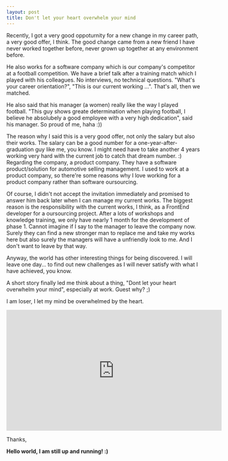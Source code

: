 ```yaml
---
layout: post
title: Don't let your heart overwhelm your mind
---
```


Recently, I got a very good oppoturnity for a new change in my career path, a very good offer, I think.
The good change came from a new friend I have never worked together before, never grown up together at any environment before. 

He also works for a software company which is our company's competitor at a football competition.
We have a brief talk after a training match which I played with his colleagues. No interviews, no technical questions. 
"What's your career orientation?", "This is our current working ...". That's all, then we matched. 

He also said that his manager (a women) really like the way I played football. "This guy shows greate determination when playing football, I believe he absolubely a good employee with a very high dedication", said his manager.
So proud of me, haha :))

The reason why I said this is a very good offer, not only the salary but also their works. 
The salary can be a good number for a one-year-after-graduation guy like me, you know. I might need have to take another 4 years working very hard with the current job to catch that dream number. :) 
Regarding the company, a product company. They have a software product/solution for automotive selling management. I used to work at a product company, so there're some reasons why I love working for a product company rather than software oursourcing.

Of course, I didn't not accept the invitation immediately and promised to answer him back later when I can manage my current works.
The biggest reason is the responsibility with the current works, I think, as a FrontEnd developer for a oursourcing project. 
After a lots of workshops and knowledge training, we only have nearly 1 month for the development of phase 1. 
Cannot imagine if I say to the manager to leave the company now. Surely they can find a new stronger man to replace me and take my works here but also surely the managers will have a unfriendly look to me. And I don't want to leave by that way.

Anyway, the world has other interesting things for being discovered. I will leave one day... to find out new challenges as I will never satisfy with what I have achieved, you know.

A short story finally led me think about a thing, "Dont let your heart overwhelm your mind", especially at work. Guest why? ;)

I am loser, I let my mind be overwhelmed by the heart.


<iframe width="560" height="315" src="https://www.youtube.com/embed/z0SBPguo-C0" frameborder="0" allow="accelerometer; autoplay; encrypted-media; gyroscope; picture-in-picture" allowfullscreen></iframe>


Thanks,

<b>Hello world, I am still up and running! :) </b>
